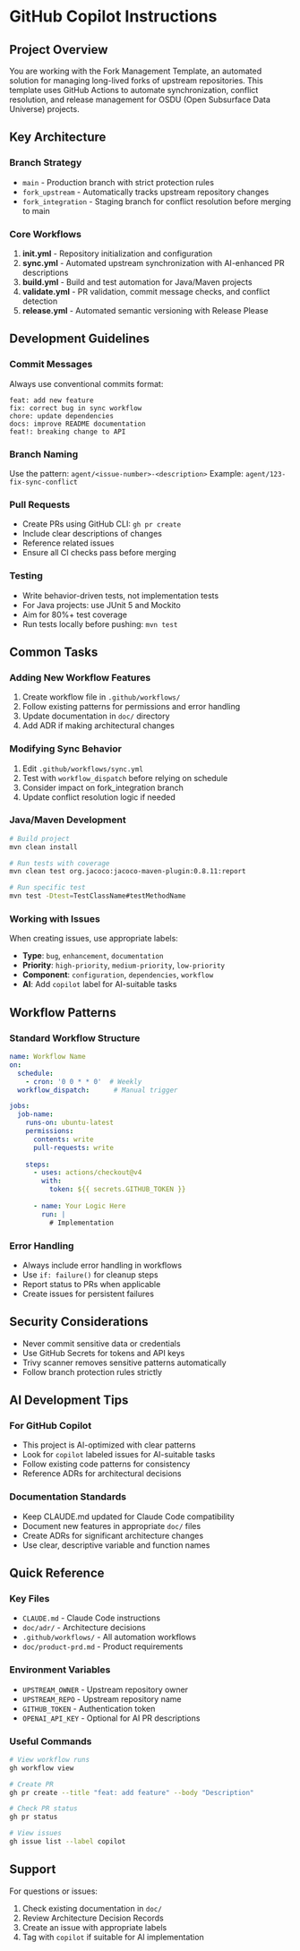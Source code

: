 # GitHub Copilot Instructions

## Project Overview

You are working with the Fork Management Template, an automated solution for managing long-lived forks of upstream repositories. This template uses GitHub Actions to automate synchronization, conflict resolution, and release management for OSDU (Open Subsurface Data Universe) projects.

## Key Architecture

### Branch Strategy
- `main` - Production branch with strict protection rules
- `fork_upstream` - Automatically tracks upstream repository changes
- `fork_integration` - Staging branch for conflict resolution before merging to main

### Core Workflows
1. **init.yml** - Repository initialization and configuration
2. **sync.yml** - Automated upstream synchronization with AI-enhanced PR descriptions
3. **build.yml** - Build and test automation for Java/Maven projects
4. **validate.yml** - PR validation, commit message checks, and conflict detection
5. **release.yml** - Automated semantic versioning with Release Please

## Development Guidelines

### Commit Messages
Always use conventional commits format:
```
feat: add new feature
fix: correct bug in sync workflow
chore: update dependencies
docs: improve README documentation
feat!: breaking change to API
```

### Branch Naming
Use the pattern: `agent/<issue-number>-<description>`
Example: `agent/123-fix-sync-conflict`

### Pull Requests
- Create PRs using GitHub CLI: `gh pr create`
- Include clear descriptions of changes
- Reference related issues
- Ensure all CI checks pass before merging

### Testing
- Write behavior-driven tests, not implementation tests
- For Java projects: use JUnit 5 and Mockito
- Aim for 80%+ test coverage
- Run tests locally before pushing: `mvn test`

## Common Tasks

### Adding New Workflow Features
1. Create workflow file in `.github/workflows/`
2. Follow existing patterns for permissions and error handling
3. Update documentation in `doc/` directory
4. Add ADR if making architectural changes

### Modifying Sync Behavior
1. Edit `.github/workflows/sync.yml`
2. Test with `workflow_dispatch` before relying on schedule
3. Consider impact on fork_integration branch
4. Update conflict resolution logic if needed

### Java/Maven Development
```bash
# Build project
mvn clean install

# Run tests with coverage
mvn clean test org.jacoco:jacoco-maven-plugin:0.8.11:report

# Run specific test
mvn test -Dtest=TestClassName#testMethodName
```

### Working with Issues
When creating issues, use appropriate labels:
- **Type**: `bug`, `enhancement`, `documentation`
- **Priority**: `high-priority`, `medium-priority`, `low-priority`
- **Component**: `configuration`, `dependencies`, `workflow`
- **AI**: Add `copilot` label for AI-suitable tasks

## Workflow Patterns

### Standard Workflow Structure
```yaml
name: Workflow Name
on:
  schedule:
    - cron: '0 0 * * 0'  # Weekly
  workflow_dispatch:      # Manual trigger

jobs:
  job-name:
    runs-on: ubuntu-latest
    permissions:
      contents: write
      pull-requests: write
      
    steps:
      - uses: actions/checkout@v4
        with:
          token: ${{ secrets.GITHUB_TOKEN }}
          
      - name: Your Logic Here
        run: |
          # Implementation
```

### Error Handling
- Always include error handling in workflows
- Use `if: failure()` for cleanup steps
- Report status to PRs when applicable
- Create issues for persistent failures

## Security Considerations

- Never commit sensitive data or credentials
- Use GitHub Secrets for tokens and API keys
- Trivy scanner removes sensitive patterns automatically
- Follow branch protection rules strictly

## AI Development Tips

### For GitHub Copilot
- This project is AI-optimized with clear patterns
- Look for `copilot` labeled issues for AI-suitable tasks
- Follow existing code patterns for consistency
- Reference ADRs for architectural decisions

### Documentation Standards
- Keep CLAUDE.md updated for Claude Code compatibility
- Document new features in appropriate `doc/` files
- Create ADRs for significant architecture changes
- Use clear, descriptive variable and function names

## Quick Reference

### Key Files
- `CLAUDE.md` - Claude Code instructions
- `doc/adr/` - Architecture decisions
- `.github/workflows/` - All automation workflows
- `doc/product-prd.md` - Product requirements

### Environment Variables
- `UPSTREAM_OWNER` - Upstream repository owner
- `UPSTREAM_REPO` - Upstream repository name
- `GITHUB_TOKEN` - Authentication token
- `OPENAI_API_KEY` - Optional for AI PR descriptions

### Useful Commands
```bash
# View workflow runs
gh workflow view

# Create PR
gh pr create --title "feat: add feature" --body "Description"

# Check PR status
gh pr status

# View issues
gh issue list --label copilot
```

## Support

For questions or issues:
1. Check existing documentation in `doc/`
2. Review Architecture Decision Records
3. Create an issue with appropriate labels
4. Tag with `copilot` if suitable for AI implementation